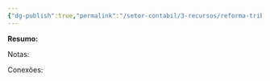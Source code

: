 ```yaml
---
{"dg-publish":true,"permalink":"/setor-contabil/3-recursos/reforma-tributaria/cbs/","dgPassFrontmatter":true,"created":"2025-08-14T08:59:55.056-03:00","updated":"2025-08-14T11:23:05.994-03:00"}
---
```



**Resumo:**


Notas:



Conexões: